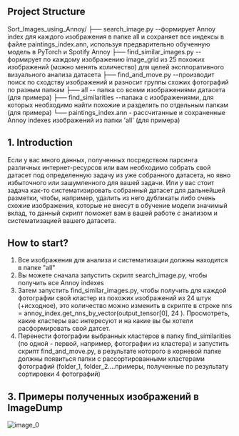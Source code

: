 ## Project Structure

Sort_Images_using_Annoy/
├── search_image.py --формирует Annoy index для каждого изображения в папке all и сохраняет все индексы в файле paintings_index.ann, используя предварительно обученную модель в PyTorch и Spotify Annoy
├── find_similar_images.py  --формирует по каждому изображению image_grid из 25 похожих изображений (можно менять количество) для целей эксплоративного визуального анализа датасета
├── find_and_move.py  --производит поиск по сходству изображений и разносит группы схожих фотографий по разным папкам
├── all  -- папка со всеми изображениями датасета (для примера)
├── find_similarities  --папака с изображениями, для которых необходимо найти похожие и разделить по отдельным папкам (для примера)
└── paintings_index.ann - рассчитанные и сохраненные Annoy indexes изображений из папки 'all' (для примера)


## 1. Introduction

Если у вас много данных, полученных посредством парсинга различных интернет-ресурсов или вам необходимо собрать свой датасет под определенную задачу из уже собранного датасета, но явно избыточного или зашумленного для вашей задачи. Или у вас стоит задача как-то систематизировать собранный датасет для дальнейшей разметки, чтобы, например, удалить из него дубликаты либо очень схожие изображения, которые не внесут в обучение модели значимый вклад, то данный скрипт поможет вам в вашей работе с анализом и систематизацией вашего датасета.

## How to start?
1. Все изображения для анализа и систематизации должны находится в папке "all"
2. Вы можете сначала запустить скрипт search_image.py, чтобы получить все Annoy indexes
3. Затем запустить find_similar_images.py, чтобы получить для каждой фотографии свой кластер из похожих изображений из 24 штук (+исходное), это количество можно изменить в скрипте в строке nns = annoy_index.get_nns_by_vector(output_tensor[0], 24 ). Просмотреть, какие кластеры вас интересуют и на какие вы бы хотели расформировать свой датсет.
4. Перенести фотографии выбранных кластеров в папку find_similarities (по одной - первой, например, фотографии из кластера) и запустить скрипт find_and_move.py, в результате которого в корневой папке должны появиться папки с рассортированными кластерами фотографий (folder_1, folder_2....примеры, полученные по результату сортировки 4 фотографий)

## 3. Примеры полученных изображений в ImageDump
![image_0](https://github.com/HelenKris/Sort_Images_using_Annoy/assets/128362457/bd038bfa-1fda-4fdf-ae65-6475befb1fd2)
